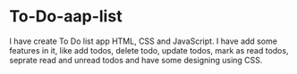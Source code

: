 # To-Do-aap-list
I have create To Do list app HTML, CSS and JavaScript. I have add some features in it, like add todos, delete todo, update todos, mark as read todos, seprate read and unread todos and have some designing using CSS.
